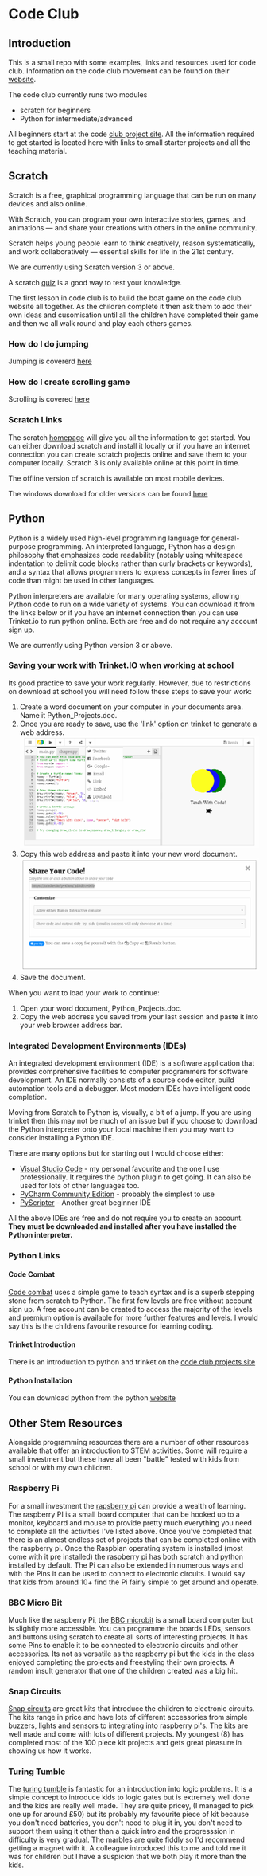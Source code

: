 # Code Club

## Introduction

This is a small repo with some examples, links and resources used for code club.  Information on the code club movement can be found on their [website](https://www.codeclub.org.uk/).

The code club currently runs two modules

* scratch for beginners
* Python for intermediate/advanced

All beginners start at the code [club project site](https://codeclubprojects.org/en-GB/).  All the information required to get started is located here with links to small starter projects and all the teaching material.

## Scratch

Scratch is a free, graphical programming language that can be run on many devices and also online.

With Scratch, you can program your own interactive stories, games, and animations — and share your creations with others in the online community.

Scratch helps young people learn to think creatively, reason systematically, and work collaboratively — essential skills for life in the 21st century.

We are currently using Scratch version 3 or above.

A scratch [quiz](https://scratch.mit.edu/projects/17920411/) is a good way to test your knowledge.

The first lesson in code club is to build the boat game on the code club website all together. As the children complete it then ask them to add their own ideas and cusomisation until all the children have completed their game and then we all walk round and play each others games.

### How do I do jumping

Jumping is covererd [here](https://en.scratch-wiki.info/wiki/Jumping)

### How do I create scrolling game

Scrolling is covered [here](https://en.scratch-wiki.info/wiki/Scrolling_Platformer_Tutorial)

### Scratch Links

The scratch [homepage](https://scratch.mit.edu/) will give you all the information to get started. You can either download scratch and install it locally or if you have an internet connection you can create scratch projects online and save them to your computer locally.  Scratch 3 is only available online at this point in time.

The offline version of scratch is available on most mobile devices.

The windows download for older versions can be found [here](https://scratch.mit.edu/download)

## Python

Python is a widely used high-level programming language for general-purpose programming. An interpreted language, Python has a design philosophy that emphasizes code readability (notably using whitespace indentation to delimit code blocks rather than curly brackets or keywords), and a syntax that allows programmers to express concepts in fewer lines of code than might be used in other languages.

Python interpreters are available for many operating systems, allowing Python code to run on a wide variety of systems. You can download it from the links below or if you have an internet connection then you can use Trinket.io to run python online.  Both are free and do not require any account sign up.

We are currently using Python version 3 or above.

### Saving your work with Trinket.IO when working at school

Its good practice to save your work regularly.  However, due to restrictions on download at school you will need follow these steps to save your work:

1. Create a word document on your computer in your documents area.  Name it Python_Projects.doc.
2. Once you are ready to save, use the 'link' option on trinket to generate a web address.
    ![Trinket 1](images/trinket1.PNG "Trinket 1")
3. Copy this web address and paste it into your new word document.
    ![Trinket 2](images/trinket2.PNG "Trinket 2")
4. Save the document.

When you want to load your work to continue:

1. Open your word document, Python_Projects.doc.
2. Copy the web address you saved from your last session and paste it into your web browser address bar.

### Integrated Development Environments (IDEs)

An integrated development environment (IDE) is a software application that provides comprehensive facilities to computer programmers for software development. An IDE normally consists of a source code editor, build automation tools and a debugger. Most modern IDEs have intelligent code completion.

Moving from Scratch to Python is, visually, a bit of a jump.  If you are using trinket then this may not be much of an issue but if you choose to download the Python interpreter onto your local machine then you may want to consider installing a Python IDE.

There are many options but for starting out I would choose either:

* [Visual Studio Code](https://code.visualstudio.com/) - my personal favourite and the one I use professionally. It requires the python plugin to get going.   It can also be used for lots of other languages too.
* [PyCharm Community Edition](https://www.jetbrains.com/pycharm/download/#section=windows) - probably the simplest to use
* [PyScripter](https://sourceforge.net/projects/pyscripter/) - Another great beginner IDE

All the above IDEs are free and do not require you to create an account.  **They must be downloaded and installed after you have installed the Python interpreter.**

### Python Links

#### Code Combat

[Code combat](https://www.codecombat.com) uses a simple game to teach syntax and is a superb stepping stone from scratch to Python.  The first few levels are free without account sign up.  A free account can be created to access the majority of the levels and premium option is available for more further features and levels.  I would say this is the childrens favourite resource for learning coding.

#### Trinket Introduction
There is an introduction to python and trinket on the [code club projects site](https://codeclubprojects.org/en-GB/resources/python-intro/)

#### Python Installation
You can download python from the python [website](https://www.python.org/)

## Other Stem Resources

Alongside programming resources there are a number of other resources available that offer an introduction to STEM activities.  Some will require a small investment but these have all been "battle" tested with kids from school or with my own children.

### Raspberry Pi

For a small investment the [rapsberry pi](https://www.raspberrypi.org/) can provide a wealth of learning. The raspberry PI is a small board computer that can be hooked up to a monitor, keyboard and mouse to provide pretty much everything you need to complete all the activities I've listed above.  Once you've completed that there is an almost endless set of projects that can be completed online with the raspberry pi.  Once the Raspbian operating system is installed (most come with it pre installed) the raspberry pi has both scratch and python installed by default.  The Pi can also be extended in numerous ways and with the Pins it can be used to connect to electronic circuits.  I would say that kids from around 10+ find the Pi fairly simple to get around and operate.

### BBC Micro Bit

Much like the raspberry Pi, the [BBC microbit](https://microbit.org/) is a small board computer but is slightly more accessible.  You can programme the boards LEDs, sensors and buttons using scratch to create all sorts of interesting projects.  It has some Pins to enable it to be connected to electronic circuits and other accessories. Its not as versatile as the raspberry pi but the kids in the class enjoyed completing the projects and freestyling their own projects.  A random insult generator that one of the children created was a big hit.

### Snap Circuits

[Snap circuits](https://www.elenco.com/brand/snap-circuits/) are great kits that introduce the children to electronic circuits.  The kits range in price and have lots of different accessories from simple buzzers, lights and sensors to integrating into raspberry pi's.  The kits are well made and come with lots of different projects.  My youngest (8) has completed most of the 100 piece kit projects and gets great pleasure in showing us how it works.

### Turing Tumble

The [turing tumble](https://www.turingtumble.com/) is fantastic for an introduction into logic problems.  It is a simple concept to introduce kids to logic gates but is extremely well done and the kids are really well made.  They are quite pricey, (I managed to pick one up for around £50) but its probably my favourite piece of kit because you don't need batteries, you don't need to plug it in, you don't need to support them using it other than a quick intro and the progresssion in difficulty is very gradual.  The marbles are quite fiddly so I'd recommend getting a magnet with it.  A colleague introduced this to me and told me it was for children but I have a suspicion that we both play it more than the kids.  




